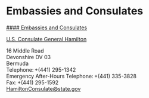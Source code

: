 # Embassies and Consulates

[#### Embassies and Consulates](javascript:void(0); "Embassies and Consulates")

[U.S. Consulate General Hamilton](https://bm.usconsulate.gov/)

16 Middle Road   
Devonshire DV 03   
Bermuda  
Telephone: +(441) 295-1342  
Emergency After-Hours Telephone: +(441) 335-3828  
Fax: +(441) 295-1592  
[HamiltonConsulate@state.gov](mailto:HamiltonConsulate@state.gov)